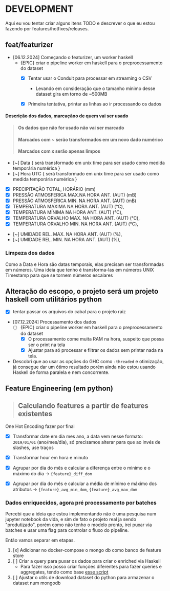 # DEVELOPMENT

Aqui eu vou tentar criar alguns itens TODO e descrever o que eu estou fazendo por features/hotfixes/releases.

## feat/featurizer

* [06.12.2024] Começando o featurizer, um worker haskell
    - {EPIC} criar o pipeline worker em haskell para o preprocessamento do dataset
        - [x] Tentar usar o Conduit para processar em streaming o CSV
            - Levando em consideração que o tamanho mínimo desse dataset gira em torno de ~500MB
        - [x] Primeira tentativa, printar as linhas ao ir processando os dados


#### Descrição dos dados, marcaçãoo de quem vai ser usado
>#### Os dados que não for usado não vai ser marcado
>#### Marcados com ~ serão transformados em um novo dado numérico
>#### Marcados com x serão apenas limpos

- [~] Data { será transformado em unix time para ser usado como medida temporária numérica }
- [~] Hora UTC { será transformado em unix time para ser usado como medida temporária numérica }
- [x] PRECIPITAÇÃO TOTAL, HORÁRIO (mm)
- [x] PRESSÃO ATMOSFERICA MAX.NA HORA ANT. (AUT) (mB)
- [x] PRESSÃO ATMOSFERICA MIN. NA HORA ANT. (AUT) (mB)
- [x] TEMPERATURA MÁXIMA NA HORA ANT. (AUT) (°C),
- [x] TEMPERATURA MÍNIMA NA HORA ANT. (AUT) (°C),
- [x] TEMPERATURA ORVALHO MAX. NA HORA ANT. (AUT) (°C),
- [x] TEMPERATURA ORVALHO MIN. NA HORA ANT. (AUT) (°C),
- [~] UMIDADE REL. MAX. NA HORA ANT. (AUT) (%),
- [~] UMIDADE REL. MIN. NA HORA ANT. (AUT) (%),


### Limpeza dos dados

Como a Data e Hora são datas temporais, elas precisam ser transformadas em números. Uma ideia que tenho é transforma-las
em números UNIX Timestamp para que se tornem números escalares

## Alteração do escopo, o projeto será um projeto haskell com utilitários python
- [x] tentar passar os arquivos do cabal para o projeto raiz


* [07.12.2024] Processamento dos dados
    - [ ] {EPIC} criar o pipeline worker em haskell para o preprocessamento do dataset
        - [x] O processamento come muita RAM na hora, suspeito que possa ser o print na tela
        - [x] Ajustar para só processar e filtrar os dados sem printar nada na tela.

* Descobri que ao usar as opções do GHC como `-threaded` e otimização, já consegue dar um ótimo resultado porém ainda não estou usando Haskell de forma paralela e nem concorrente.

## Feature Engineering (em python)
>## Calculando features a partir de features existentes

One Hot Encoding fazer por final
- [x] Transformar date em dia mes ano, a data vem nesse formato: `2019/01/01` (ano/mes/dia), só precisamos alterar para que ao invés de slashes, use traços
- [x] Transformar hour em hora e minuto

- [x] Agrupar por dia do mês e calcular a diferença entre o minimo e o máximo do dia -> `{feature}_diff_dom`
- [x] Agrupar por dia do mês e calcular a média de mínimo e máximo dos atributos -> `{feature}_avg_min_dom`, `{feature}_avg_max_dom`

### Dados enriquecidos, agora pré processamento por batches
Percebi que a ideia que estou implementando não é uma pesquisa num jupyter notebook da vida, e sim de fato o projeto real ja sendo "produtizado", porém como não tenho o modelo pronto, irei puxar via batches e usar uma flag para controlar o fluxo do pipeline.

Então vamos separar em etapas.

1. [x] Adicionar no docker-compose o mongo db como banco de feature store
2. [  ] Criar a query para puxar os dados para criar o enriched via Haskell
    - Para fazer isso posso criar funções diferentes para fazer queries e aggregates, tendo como base [esse script](scripts/mongo_enrich.js)
3. [  ] Ajustar o utils de download dataset do python para armazenar o dataset num mongodb
